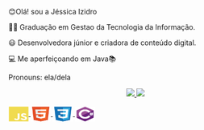 😊Olá! sou a Jéssica Izidro

👩‍🎓 Graduação em Gestao da Tecnologia da Informação.

😃 Desenvolvedora júnior e criadora de conteúdo digital.

💻 Me aperfeiçoando em Java📚

Pronouns: ela/dela

<div align="center">
  <a href="https://github.com/jessicaIzidro">
  <img height="180em" src="https://github-readme-stats.vercel.app/api?username=j-izidro&show_icons=true&theme=dracula&include_all_commits=true&count_private=true"/>
  <img height="180em" src="https://github-readme-stats.vercel.app/api/top-langs/?username=j-izidro&layout=compact&langs_count=7&theme=dracula"/>
</div>
  
  <div style="display: inline_block"><br>
  <img align="center" alt="j-izidro-Js" height="30" width="40" src="https://raw.githubusercontent.com/devicons/devicon/master/icons/javascript/javascript-plain.svg">
  <img align="center" alt="j-izidro-HTML" height="30" width="40" src="https://raw.githubusercontent.com/devicons/devicon/master/icons/html5/html5-original.svg">
  <img align="center" alt="j-izidro-CSS" height="30" width="40" src="https://raw.githubusercontent.com/devicons/devicon/master/icons/css3/css3-original.svg">
  <img align="center" alt="j-izidro-Csharp" height="30" width="40" src="https://raw.githubusercontent.com/devicons/devicon/master/icons/csharp/csharp-original.svg">
  
  
  
  ##
  
   

 

    
  
